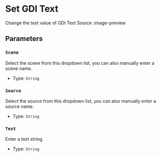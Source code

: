# Set GDI Text
Change the text value of GDI Text Source
:image-preview

## Parameters
### `Scene`
Select the scene from this dropdown list, you can also manually enter a scene name.

- Type: `String`

### `Source`
Select the source from this dropdown list, you can also manually enter a source name.

- Type: `String`

### `Text`
Enter a text string.

- Type: `String`